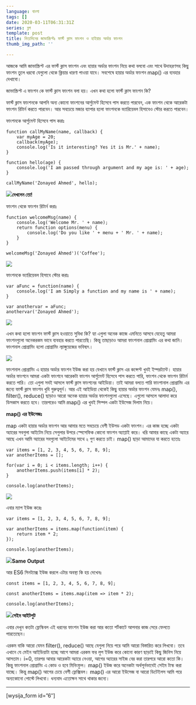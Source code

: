 ```yaml
---
language: বাংলা
tags: []
date: 2020-03-11T06:31:31Z
series: ব্লগ
template: post
title: নিত্যদিনের জাভাস্ক্রিপ্টঃ ফার্স্ট ক্লাস ফাংশন ও হাইয়ার অর্ডার ফাংশন
thumb_img_path: ''

---
```

আজকে আমি জাভাস্ক্রিপ্ট এর ফার্স্ট ক্লাস ফাংশন এবং হায়ার অর্ডার ফাংশন নিয়ে কথা বলবো এবং সাথে উদাহরণসহ কিছু ফাংশন তুলে ধরবো যেগুলো থেকে ক্লিয়ার ধারণা পাওয়া যাবে। সবশেষে হায়ার অর্ডার ফাংশন map() এর ব্যবহার দেখাবো।

জাভাস্ক্রিপ্ট এ ফাংশন কে ফার্স্ট ক্লাস ফাংশন বলা হয়। এখন কথা হলো ফার্স্ট ক্লাস ফাংশন কি?

ফার্স্ট ক্লাস ফাংশনকে আপনি অন্য কোনো ফাংশনের আর্গুমেন্ট হিসেবে পাস করতে পারবেন, এক ফাংশন থেকে আরেকটা ফাংশন রিটার্ন করতে পারবেন। আর সবচেয়ে মজার ব্যাপার হলো ফাংশনকে ভ্যারিয়েবল হিসাবেও স্টোর করতে পারবেন।

ফাংশনকে আর্গুমেন্ট হিসেবে পাস করাঃ

    function callMyName(name, callback) {
        var myAge = 20;
        callback(myAge);
        console.log('Is it interesting? Yes it is Mr.' + name);
    }
        
    function hello(age) {
        console.log('I am passed through argument and my age is: ' + age);
    }

    callMyName('Zonayed Ahmed', hello);

![](https://cdn-images-1.medium.com/max/800/1*LWcOaGMKITB9Fsl35n_B5g.png)**দেখলেন তো!**

ফাংশন থেকে ফাংশন রিটার্ন করাঃ

    function welcomeMsg(name) {
        console.log('Welcome Mr. ' + name);
        return function options(menu) {
            console.log('Do you like ' + menu + ' Mr. ' + name);
        }
    }

    welcomeMsg('Zonayed Ahmed')('Coffee');

![](https://cdn-images-1.medium.com/max/800/1*vRELsxYmPL812L9splLpUw.png)

ফাংশনকে ভ্যারিয়েবল হিসাবে স্টোর করাঃ

    var aFunc = function(name) {
        console.log('I am Simply a function and my name is ' + name);
    }

    var anothervar = aFunc;
    anothervar('Zonayed Ahmed');

![](https://cdn-images-1.medium.com/max/800/1*CWQPydIhFKxs1Iu9vhu6-A.png)

এখন কথা হলো ফাংশন ফার্স্ট ক্লাস হওয়াতে সুবিধা কি? হ্যা এগুলা অনেক কাজে এমনিতে আসবে যেহেতু আমরা ফাংশনগুলো অনেকরকম ভাবে ব্যবহার করতে পারতেছি। কিন্তু তাছাড়াও আমরা ফাংশনাল প্রোগ্রামিং এর কথা জানি। ফাংশনাল প্রোগ্রামিং হলো প্রোগ্রামিং ল্যাঙ্গুয়েজের ভবিষ্যৎ।

![](https://cdn-images-1.medium.com/max/800/0*6zPMmrcnbXcitRGM.)

ফাংশনাল প্রোগ্রামিং এ হায়ার অর্ডার ফাংশন ইউজ করা হয় যেখানে ফার্স্ট ক্লাস এর কন্সেপ্ট খুবই ইম্পরট্যান্ট। হায়ার অর্ডার ফাংশনে আমরা একটা ফাংশনে আরেকটা ফাংশন আর্গুমেন্ট হিসেবে পাস করতে পারি, ফাংশন থেকে ফাংশন রিটার্ন করতে পারি। তো এগুলা সবই আসলে ফার্স্ট ক্লাস ফাংশনের আইডিয়া। তাই আমরা বলতে পারি ফাংশানাল প্রোগ্রামিং এর জন্যে ফার্স্ট ক্লাস ফাংশন খুবি গুরুত্বপূর্ন। আর এই আইডিয়া থেকেই কিছু হায়ার অর্ডার ফাংশন যেমনঃ map(), filter(), reduce() ছাড়াও আরো অনেক হায়ার অর্ডার ফাংশনগুলো এসেছে। এগুলো আসলে আলাদা করে ডিসকাস করতে হবে। তারপরেও আমি map() এর খুবই সিম্পল একটা ইউসেজ দিলাম নিচে।

**map() এর ইউসেজঃ**

map একটা হায়ার অর্ডার ফাংশন আর আমার মতে সবচেয়ে বেশী ইউসড একটা ফাংশন। এর কাজ হচ্ছে একটা অ্যারের সবগুলা আইটেম নিয়ে সেগুলার উপরে স্পেসেফিক কোনো ফাংশন অ্যাপ্লাই করে। ধরি আমার কাছে একটা অ্যারে আছে এখন আমি অ্যারের সবগুলো আইটেমের সাথে ২ গুণ করতে চাই। map() ছাড়া আমাদের যা করতে হতোঃ

    var items = [1, 2, 3, 4, 5, 6, 7, 8, 9];
    var anotherItems = [];

    for(var i = 0; i < items.length; i++) {
        anotherItems.push(items[i] * 2);
    }

    console.log(anotherItems);

![](https://cdn-images-1.medium.com/max/800/1*PdQGdEquZNqRQ6RT8h2G-Q.png)

এবার ম্যাপ ইউজ করেঃ

    var items = [1, 2, 3, 4, 5, 6, 7, 8, 9];

    var anotherItems = items.map(function(item) {
        return item * 2;
    });

    console.log(anotherItems);

![](https://cdn-images-1.medium.com/max/800/1*RzSCAiuf-6fuDG_oAdLUrw.png)**Same Output**

আর ES6 সিনট্যাক্স ইউজ করলে এটার অবস্থা কি হয় দেখেনঃ

    const items = [1, 2, 3, 4, 5, 6, 7, 8, 9];

    const anotherItems = items.map(item => item * 2);

    console.log(anotherItems);

![](https://cdn-images-1.medium.com/max/800/1*LWZ5HlMHBL-63bL-RRCY7Q.png)**সেইম আইটপুট**

এবার দেখুন কতটা ফ্লেস্কিবল এই ধরনের ফাংশন ইউজ করা আর কতো শর্টকাটে আপনার কাজ সেরে ফেলতে পারতেছেন।

এরকম বাকি আরো যেমন filter(), reduce() আছে যেগুলা নিয়ে পরে আমি আরো বিস্তারিত করে লিখবো। তবে এখানে যে মেইন আইডিয়াটা হচ্ছে আগে আমরা এরকম ফর লুপ ইউজ করে কোনো কারণ ছাড়াই কিছু জিনিস নিয়ে আসতাম। i=0, তারপর আবার আরেকটা অ্যারে নেওয়া, আগের অ্যারের সাইজ বের করা তারপরে আরো কতো কি। কিন্তু ফাংশনাল প্রোগ্রামিং এ কোড ও হবে মিনিংফুল। map() ইউজ করে অনেকটা অর্থপূর্নভাবেই সেইম টাস্ক করা যাচ্ছে। কিন্তু map() আগের চেয়ে বেশী ফ্লেক্সিবল। map() এর আরো ইউসেজ বা আরো ডিটেইলস আমি পরে অন্যকোনো পোস্টে লিখবো। ধন্যবাদ এতোক্ষন সাথে থাকার জন্যে।

***

\[wysija_form id=”6″\]